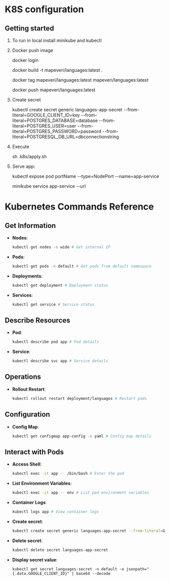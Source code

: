 K8S configuration
=================

Getting started
---------------

1. To run in local install minikube and kubectl

2. Docker push image


    docker login 

    docker build -t mapeveri/languages:latest .

    docker tag mapeveri/languages:latest mapeveri/languages:latest

    docker push mapeveri/languages:latest

3. Create secret


    kubectl create secret generic languages-app-secret --from-literal=GOOGLE_CLIENT_ID=key  --from-literal=POSTGRES_DATABASE=database --from-literal=POSTGRES_USER=user --from-literal=POSTGRES_PASSWORD=password --from-literal=POSTGRESQL_DB_URL=dbconnectionstring


4. Execute


    sh .k8s/apply.sh

5. Serve app:


    kubectl expose pod portName --type=NodePort --name=app-service

    minikube service app-service --url


# Kubernetes Commands Reference

## Get Information

- **Nodes**:
  ```bash
  kubectl get nodes -o wide # Get internal IP
  ```

- **Pods**:
  ```bash
  kubectl get pods -n default # Get pods from default namespace
  ```

- **Deployments**:
  ```bash
  kubectl get deployment # Deployment status
  ```

- **Services**:
  ```bash
  kubectl get service # Service status
  ```

## Describe Resources

- **Pod**:
  ```bash
  kubectl describe pod app # Pod details
  ```

- **Service**:
  ```bash
  kubectl describe svc app # Service details
  ```

## Operations

- **Rollout Restart**:
  ```bash
  kubectl rollout restart deployment/languages # Restart pods
  ```

## Configuration

- **Config Map**:
  ```bash
  kubectl get configmap app-config -o yaml # Config map details
  ```

## Interact with Pods

- **Access Shell**:
  ```bash
  kubectl exec -it app -- /bin/bash # Enter the pod
  ```

- **List Environment Variables**:
  ```bash
  kubectl exec -it app -- env # List pod environment variables
  ```

- **Container Logs**:
  ```bash
  kubectl logs app # View container logs
  ```

- **Create secret**:
  ```bash
  kubectl create secret generic languages-app-secret --from-literal=GOOGLE_CLIENT_ID=password
  ```

- **Delete secret**:
  ```bash
  kubectl delete secret languages-app-secret
  ```

- **Display secret value**:
  ```
  kubectl get secret languages-secret -n default -o jsonpath="{.data.GOOGLE_CLIENT_ID}" | base64 --decode
  ```
